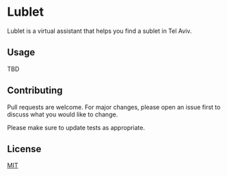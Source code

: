 # Lublet

Lublet is a virtual assistant that helps you find a sublet in Tel Aviv.

## Usage

TBD

## Contributing
Pull requests are welcome. For major changes, please open an issue first to discuss what you would like to change.

Please make sure to update tests as appropriate.

## License
[MIT](https://choosealicense.com/licenses/mit/)